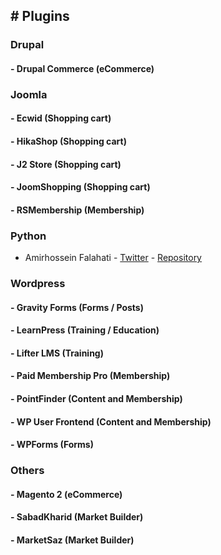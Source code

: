 ## # Plugins

### Drupal

#### - Drupal Commerce (eCommerce)

### Joomla

#### - Ecwid (Shopping cart)

#### - HikaShop (Shopping cart)

#### - J2 Store (Shopping cart)

#### - JoomShopping (Shopping cart)

#### - RSMembership (Membership)

### Python

* Amirhossein Falahati - [Twitter](https://twitter.com/AmirHo3inF) - [Repository](https://github.com/amirho3inf/python-webpay)

### Wordpress

#### - Gravity Forms (Forms / Posts)

#### - LearnPress (Training / Education)

#### - Lifter LMS (Training)

#### - Paid Membership Pro (Membership)

#### - PointFinder (Content and Membership)

#### - WP User Frontend (Content and Membership)

#### - WPForms (Forms)

### Others

#### - Magento 2 (eCommerce)

#### - SabadKharid (Market Builder)

#### - MarketSaz (Market Builder)
